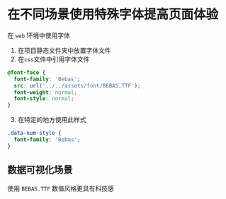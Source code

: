 # 在不同场景使用特殊字体提高页面体验

在 `web` 环境中使用字体

1. 在项目静态文件夹中放置字体文件
2. 在`css`文件中引用字体文件

```css
@font-face {
  font-family: 'Bebas';
  src: url('../../assets/font/BEBAS.TTF');
  font-weight: normal;
  font-style: normal;
}
```

3. 在特定的地方使用此样式

```css
.data-num-style {
  font-family: 'Bebas';
}
```

## 数据可视化场景

使用 `BEBAS.TTF` 数值风格更具有科技感
